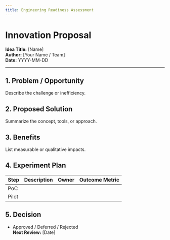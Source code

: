 ```yaml
---
title: Engineering Readiness Assessment
---
```


# Innovation Proposal

**Idea Title:** [Name]  
**Author:** [Your Name / Team]  
**Date:** YYYY-MM-DD  

---

## 1. Problem / Opportunity
Describe the challenge or inefficiency.

## 2. Proposed Solution
Summarize the concept, tools, or approach.

## 3. Benefits
List measurable or qualitative impacts.

## 4. Experiment Plan
| Step | Description | Owner | Outcome Metric |
|------|--------------|--------|----------------|
| PoC | | | |
| Pilot | | | |

## 5. Decision
- Approved / Deferred / Rejected  
**Next Review:** [Date]
